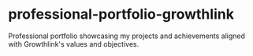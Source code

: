 # professional-portfolio-growthlink
Professional portfolio showcasing my projects and achievements aligned with Growthlink's values and objectives. 
